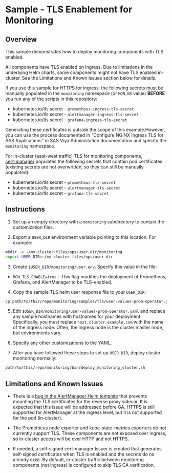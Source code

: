 # Sample - TLS Enablement for Monitoring

## Overview

This sample demonstrates how to deploy monitoring components with TLS enabled.

All components have TLS enabled on ingress. Due to limitations in the
underlying Helm charts, some components might not have TLS enabled in-cluster.
See the Limitations and Known Issues section below for details.

If you use this sample for HTTPS for ingress, the following secrets must be manually populated in the `monitoring` namespace (or `MON_NS` value) **BEFORE** you run any of the scripts in this repository:

* kubernetes.io/tls secret - `prometheus-ingress-tls-secret`
* kubernetes.io/tls secret - `alertmanager-ingress-tls-secret`
* kubernetes.io/tls secret - `grafana-ingress-tls-secret`

Generating these certificates is outside the scope of this example.However, you can use the
process documented in "Configure NGINX Ingress TLS for SAS Applications" in SAS Viya Administation documentation and specify the `monitoring` namespace.

For in-cluster (east-west traffic) TLS for monitoring components,  
[cert-manager](https://cert-manager.io/) populates the following
secrets that contain pod certificates (existing secrets are not overwritten,
so they can still be manually populated):

* kubernetes.io/tls secret - `prometheus-tls-secret`
* kubernetes.io/tls secret - `alertmanager-tls-secret`
* kubernetes.io/tls secret - `grafana-tls-secret`

## Instructions

1. Set up an empty directory with a `monitoring` subdirectory to contain the customization files. 

2. Export a `USER_DIR` environment variable pointing to this
location. For example:

```bash
mkdir -p ~/my-cluster-files/ops/user-dir/monitoring
export USER_DIR=~/my-cluster-files/ops/user-dir
```

3. Create `$USER_DIR/monitoring/user.env`. Specify this value in the file:

* `MON_TLS_ENABLE=true` - This flag modifies the deployment of Prometheus,
Grafana, and AlertManager to be TLS-enabled.

4. Copy the sample TLS helm user response file to your `USER_DIR`:

```bash
cp path/to/this/repo/monitoring/samples/tls/user-values-prom-operator.yaml $USER_DIR/monitoring/
```

5. Edit `$USER_DIR/monitoring/user-values-prom-operator.yaml` and replace
any sample hostnames with hostnames for your deployment. Specifically, you must replace
`host.cluster.example.com` with the name of the ingress node. Often, the ingress node is the cluster master node, but environments vary.

6. Specify any other customizations to the YAML.

7. After you have followed these steps to set up `USER_DIR`, deploy cluster
monitoring normally:

```bash
path/to/this/repo/monitoring/bin/deploy_monitoring_cluster.sh
```

## Limitations and Known Issues

* There is a [bug in the AlertManager Helm template](https://github.com/helm/charts/issues/22939)
that prevents mounting the TLS certificates for the reverse proxy sidecar.
It is expected that this issue will be addressed before GA. HTTPS is still
supported for AlertManager at the ingress level, but it is not supported for the pod (in-cluster).

* The Prometheus node exporter and kube-state-metrics exporters do not currently
support TLS. These components are not exposed over ingress, so in-cluster
access will be over HTTP and not HTTPS.

* If needed, a self-signed cert-manager Issuer is created that generates
self-signed certificates when TLS is enabled and the secrets do no already
exist. By default, in-cluster traffic between monitoring components (not ingress) is
configured to skip TLS CA verification.
